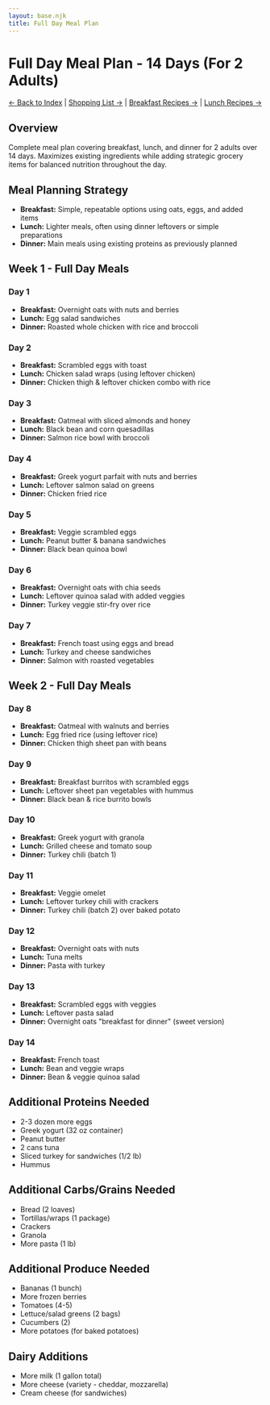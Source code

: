 ```yaml
---
layout: base.njk
title: Full Day Meal Plan
---
```


# Full Day Meal Plan - 14 Days (For 2 Adults)

[← Back to Index](/) | [Shopping List →](/shopping-lists/expanded-grocery-list/) | [Breakfast Recipes →](/recipes/breakfast-recipes/) | [Lunch Recipes →](/recipes/lunch-recipes/)

## Overview
Complete meal plan covering breakfast, lunch, and dinner for 2 adults over 14 days. Maximizes existing ingredients while adding strategic grocery items for balanced nutrition throughout the day.

## Meal Planning Strategy
- **Breakfast:** Simple, repeatable options using oats, eggs, and added items
- **Lunch:** Lighter meals, often using dinner leftovers or simple preparations
- **Dinner:** Main meals using existing proteins as previously planned

## Week 1 - Full Day Meals

### Day 1
- **Breakfast:** Overnight oats with nuts and berries
- **Lunch:** Egg salad sandwiches
- **Dinner:** Roasted whole chicken with rice and broccoli

### Day 2
- **Breakfast:** Scrambled eggs with toast
- **Lunch:** Chicken salad wraps (using leftover chicken)
- **Dinner:** Chicken thigh & leftover chicken combo with rice

### Day 3
- **Breakfast:** Oatmeal with sliced almonds and honey
- **Lunch:** Black bean and corn quesadillas
- **Dinner:** Salmon rice bowl with broccoli

### Day 4
- **Breakfast:** Greek yogurt parfait with nuts and berries
- **Lunch:** Leftover salmon salad on greens
- **Dinner:** Chicken fried rice

### Day 5
- **Breakfast:** Veggie scrambled eggs
- **Lunch:** Peanut butter & banana sandwiches
- **Dinner:** Black bean quinoa bowl

### Day 6
- **Breakfast:** Overnight oats with chia seeds
- **Lunch:** Leftover quinoa salad with added veggies
- **Dinner:** Turkey veggie stir-fry over rice

### Day 7
- **Breakfast:** French toast using eggs and bread
- **Lunch:** Turkey and cheese sandwiches
- **Dinner:** Salmon with roasted vegetables

## Week 2 - Full Day Meals

### Day 8
- **Breakfast:** Oatmeal with walnuts and berries
- **Lunch:** Egg fried rice (using leftover rice)
- **Dinner:** Chicken thigh sheet pan with beans

### Day 9
- **Breakfast:** Breakfast burritos with scrambled eggs
- **Lunch:** Leftover sheet pan vegetables with hummus
- **Dinner:** Black bean & rice burrito bowls

### Day 10
- **Breakfast:** Greek yogurt with granola
- **Lunch:** Grilled cheese and tomato soup
- **Dinner:** Turkey chili (batch 1)

### Day 11
- **Breakfast:** Veggie omelet
- **Lunch:** Leftover turkey chili with crackers
- **Dinner:** Turkey chili (batch 2) over baked potato

### Day 12
- **Breakfast:** Overnight oats with nuts
- **Lunch:** Tuna melts
- **Dinner:** Pasta with turkey

### Day 13
- **Breakfast:** Scrambled eggs with veggies
- **Lunch:** Leftover pasta salad
- **Dinner:** Overnight oats "breakfast for dinner" (sweet version)

### Day 14
- **Breakfast:** French toast
- **Lunch:** Bean and veggie wraps
- **Dinner:** Bean & veggie quinoa salad

## Additional Proteins Needed
- 2-3 dozen more eggs
- Greek yogurt (32 oz container)
- Peanut butter
- 2 cans tuna
- Sliced turkey for sandwiches (1/2 lb)
- Hummus

## Additional Carbs/Grains Needed
- Bread (2 loaves)
- Tortillas/wraps (1 package)
- Crackers
- Granola
- More pasta (1 lb)

## Additional Produce Needed
- Bananas (1 bunch)
- More frozen berries
- Tomatoes (4-5)
- Lettuce/salad greens (2 bags)
- Cucumbers (2)
- More potatoes (for baked potatoes)

## Dairy Additions
- More milk (1 gallon total)
- More cheese (variety - cheddar, mozzarella)
- Cream cheese (for sandwiches)